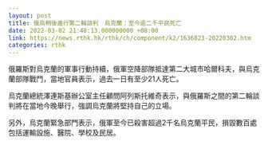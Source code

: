 ```yaml
---
layout: post
title: 俄烏稍後進行第二輪談判　烏克蘭：至今逾二千平民死亡
date: 2022-03-02 21:48:13.000000000 +08:00
link: https://news.rthk.hk/rthk/ch/component/k2/1636823-20220302.htm
categories: rthk
---
```


俄羅斯對烏克蘭的軍事行動持續，俄軍空降部隊抵達第二大城市哈爾科夫，與烏克蘭部隊戰鬥，當地官員表示，過去一日有至少21人死亡。

烏克蘭總統澤連斯基辦公室主任顧問阿列斯托維奇表示，與俄羅斯之間的第二輪談判將在當地今晚舉行，強調烏克蘭將堅持自己的立場。

另外，烏克蘭緊急部門表示，俄軍至今已殺害超過2千名烏克蘭平民，損毀數百處包括運輸設施、醫院、學校及民居。
